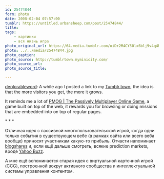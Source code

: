 ```yaml
---
id: 25474844
form: photo
date: 2008-02-04 07:57:00
tumblr: https://untitled.urbansheep.com/post/25474844/
title:
tags:
    - картинки
    - вся жизнь игра
photo_original_url: https://64.media.tumblr.com/oiDr2M4CY50lx6blj9v4q4hE_640.jpg
photo: ../../media/25474844.jpg
photo_caption:
photo_source: http://tumblrtown.myminicity.com/
photo_source_url:
photo_source_title:

---
```


<p><a href="http://thedeplorableword.net/post/25473424">deplorableword</a>: A while ago I posted a link to my <a href="http://tumblrtown.myminicity.com/">Tumblr town</a>, the idea is that the more visitors you get, the more it grows. </p><p>It reminds me a lot of <a href="http://pmog.com/">PMOG | The Passively Multiplayer Online Game</a>, a game built on top of the web, it rewards you for browsing or doing missions that are embedded into on top of regular pages.</p>

<p>* * *</p>

<p>Отличная идея с пассивной многопользовательской игрой, когда одни только события в существующем вебе (в рамках сайта или всего веба вообще) приносят участникам какую-то прибыль. Отчасти напоминает <a href="http://blogshares.com/">blogshares</a> и, если ещё дальше смотреть, всякие prediction markets, вроде <a href="http://buzz.research.yahoo.com/">Yahoo Buzz</a>.</p>

<p>А мне ещё вспоминается старая идея с виртуальной карточной игрой (CCG), построенной вокруг активного сообщества и интеллектуальной системы управления контентом.</p>

